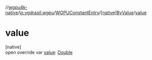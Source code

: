 //[wgpu4k-native](../../../../index.md)/[io.ygdrasil.wgpu](../../index.md)/[WGPUConstantEntry](../index.md)/[[native]ByValue](index.md)/[value](value.md)

# value

[native]\
open override var [value](value.md): [Double](https://kotlinlang.org/api/core/kotlin-stdlib/kotlin/-double/index.html)